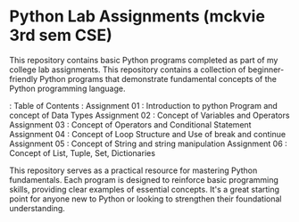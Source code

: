 # Python Lab Assignments (mckvie 3rd sem CSE)
This repository contains basic Python programs completed as part of my college lab assignments. This repository contains a collection of beginner-friendly Python programs that demonstrate fundamental concepts of the Python programming language.

: Table of Contents :
Assignment 01 : Introduction to python Program and concept of Data Types
Assignment 02 : Concept of Variables and Operators
Assignment 03 : Concept of Operators and Conditional Statement
Assignment 04 : Concept of Loop Structure and Use of break and continue
Assignment 05 : Concept of String and string manipulation
Assignment 06 : Concept of List, Tuple, Set, Dictionaries


This repository serves as a practical resource for mastering Python fundamentals. Each program is designed to reinforce basic programming skills, providing clear examples of essential concepts. It's a great starting point for anyone new to Python or looking to strengthen their foundational understanding.
